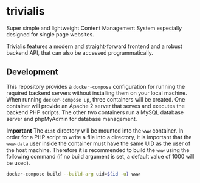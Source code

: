 # trivialis

Super simple and lightweight Content Management System especially designed for single page websites.

Trivialis features a modern and straight-forward frontend and a robust backend API, that can also be accessed programmatically.

## Development

This repository provides a `docker-compose` configuration for running the required backend servers without installing them on your local machine. When running `docker-compose up`, three containers will be created. One container will provide an Apache 2 server that serves and executes the backend PHP scripts. The other two containers run a MySQL database server and phpMyAdmin for database management.

**Important**
The `dist` directory will be mounted into the `www` container. In order for a PHP script to write a file into a directory, it is important that the `www-data` user inside the container must have the same UID as the user of the host machine. Therefore it is recommended to build the `www` using the following command (if no build argument is set, a default value of 1000 will be used).

``` sh
docker-compose build --build-arg uid=$(id -u) www
```


